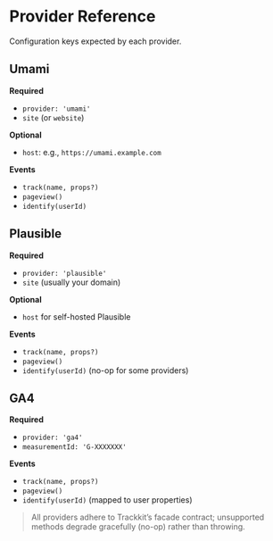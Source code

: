 # Provider Reference

Configuration keys expected by each provider.

## Umami

**Required**
- `provider: 'umami'`
- `site` (or `website`)

**Optional**
- `host`: e.g., `https://umami.example.com`

**Events**
- `track(name, props?)`
- `pageview()`
- `identify(userId)`

## Plausible

**Required**
- `provider: 'plausible'`
- `site` (usually your domain)

**Optional**
- `host` for self-hosted Plausible

**Events**
- `track(name, props?)`
- `pageview()`
- `identify(userId)` (no-op for some providers)

## GA4

**Required**
- `provider: 'ga4'`
- `measurementId: 'G-XXXXXXX'`

**Events**
- `track(name, props?)`
- `pageview()`
- `identify(userId)` (mapped to user properties)

> All providers adhere to Trackkit’s facade contract; unsupported methods degrade gracefully (no-op) rather than throwing.
